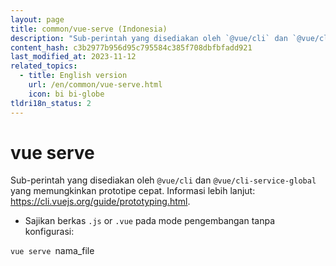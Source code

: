 ```yaml
---
layout: page
title: common/vue-serve (Indonesia)
description: "Sub-perintah yang disediakan oleh `@vue/cli` dan `@vue/cli-service-global` yang memungkinkan prototipe cepat."
content_hash: c3b2977b956d95c795584c385f708dbfbfadd921
last_modified_at: 2023-11-12
related_topics:
  - title: English version
    url: /en/common/vue-serve.html
    icon: bi bi-globe
tldri18n_status: 2
---
```

# vue serve

Sub-perintah yang disediakan oleh `@vue/cli` dan `@vue/cli-service-global` yang memungkinkan prototipe cepat.
Informasi lebih lanjut: <https://cli.vuejs.org/guide/prototyping.html>.

- Sajikan berkas `.js` or `.vue` pada mode pengembangan tanpa konfigurasi:

`vue serve `<span class="tldr-var badge badge-pill bg-dark-lm bg-white-dm text-white-lm text-dark-dm font-weight-bold">nama_file</span>
